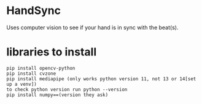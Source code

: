 # HandSync
Uses computer vision to see if your hand is in sync with the beat(s).

# libraries to install
    pip install opencv-python
    pip install cvzone
    pip install mediapipe (only works python version 11, not 13 or 14[set up a venv])
    to check python version run python --version
    pip install numpy==(version they ask)
